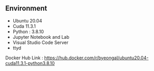 ## Environment 
* Ubuntu 20.04
* Cuda 11.3.1
* Python : 3.8.10
* Jupyter Notebook and Lab
* Visual Studio Code Server
* ttyd

Docker Hub Link : https://hub.docker.com/r/byeongal/ubuntu20.04-cuda11.3.1-python3.8.10